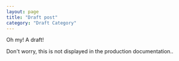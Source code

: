 ```yaml
---
layout: page
title: "Draft post"
category: "Draft Category"
---
```



Oh my! A draft!

Don't worry, this is not displayed in the production documentation..
